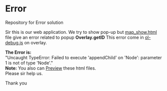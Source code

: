 # Error
Repository for Error solution


Sir this is our web application. We try to show pop-up but <a href="https://github.com/RaviRajpurohit/Error/blob/gh-pages/map_show.html"> map_show.html</a> file give an error related to popup <b>Overlay.getID</b>
This error come in <a href="https://ravirajpurohit.github.io/Error/map_js/ol-debug.js"> ol-debug.js</a> on overlay.

<b>The Error is:</b><br />
"Uncaught TypeError: Failed to execute 'appendChild' on 'Node': parameter 1 is not of type 'Node'."<br />
<b>Note:</b> You also can <a href="https://ravirajpurohit.github.io/Error" taget="_blank">Preview</a> these html files. <br />
Please sir help us.

Thank you
